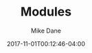 ---
date: 2017-11-01T00:12:46-04:00
title: "Modules"
seo_title: "Modules | Ruby | Mike Dane"
subheader:
     greeting: Ruby - Programming Language
     description: This course covers the basics of programming in Ruby. Work your way through the videos and we'll teach you everything you need to know to start your programming journey!
description: This tutorial covers modules in Ruby.
author: Mike Dane
image: modules.png
video: Cq_dKYAqMrI
url: /programming-languages/ruby/modules/
weight: 34
---